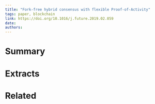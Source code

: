 ```yaml
---
title: "Fork-free hybrid consensus with flexible Proof-of-Activity"
tags: paper, blockchain
link: https://doi.org/10.1016/j.future.2019.02.059
date:
authors:
---
```


# Summary

# Extracts

# Related
